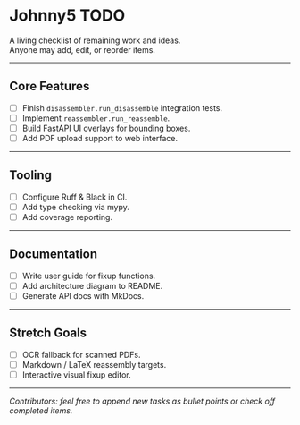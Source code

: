 # Johnny5 TODO

A living checklist of remaining work and ideas.  
Anyone may add, edit, or reorder items.

---

## Core Features
- [ ] Finish `disassembler.run_disassemble` integration tests.
- [ ] Implement `reassembler.run_reassemble`.
- [ ] Build FastAPI UI overlays for bounding boxes.
- [ ] Add PDF upload support to web interface.

---

## Tooling
- [ ] Configure Ruff & Black in CI.
- [ ] Add type checking via mypy.
- [ ] Add coverage reporting.

---

## Documentation
- [ ] Write user guide for fixup functions.
- [ ] Add architecture diagram to README.
- [ ] Generate API docs with MkDocs.

---

## Stretch Goals
- [ ] OCR fallback for scanned PDFs.
- [ ] Markdown / LaTeX reassembly targets.
- [ ] Interactive visual fixup editor.

---

_Contributors: feel free to append new tasks as bullet points or check off completed items._
